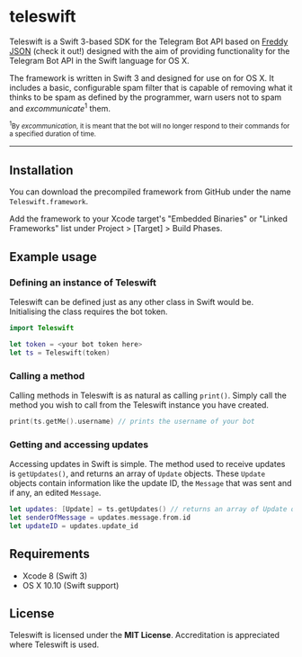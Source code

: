 # teleswift
Teleswift is a Swift 3-based SDK for the Telegram Bot API based on [Freddy JSON](https://github.com/bignerdranch/Freddy) (check it out!) designed with the aim of providing functionality for the Telegram Bot API in the Swift language for OS X.

The framework is written in Swift 3 and designed for use on for OS X. It includes a basic, configurable spam filter that is capable of removing what it thinks to be spam as defined by the programmer, warn users not to spam and *excommunicate*<sup>1</sup> them.

<sub><sup>1</sup>By *excommunication*, it is meant that the bot will no longer respond to their commands for a specified duration of time.</sub>

---

## Installation
You can download the precompiled framework from GitHub under the name `Teleswift.framework`.

Add the framework to your Xcode target's "Embedded Binaries" or "Linked Frameworks" list under Project > [Target] > Build Phases.

## Example usage

### Defining an instance of Teleswift
Teleswift can be defined just as any other class in Swift would be. Initialising the class requires the bot token.
```Swift
import Teleswift

let token = <your bot token here>
let ts = Teleswift(token)
```

### Calling a method
Calling methods in Teleswift is as natural as calling `print()`. Simply call the method you wish to call from the Teleswift instance you have created.
```Swift
print(ts.getMe().username) // prints the username of your bot
```

### Getting and accessing updates
Accessing updates in Swift is simple. The method used to receive updates is `getUpdates()`, and returns an array of `Update` objects. These `Update` objects contain information like the update ID, the `Message` that was sent and if any, an edited `Message`.
```Swift
let updates: [Update] = ts.getUpdates() // returns an array of Update objects in native Teleswift types.
let senderOfMessage = updates.message.from.id
let updateID = updates.update_id
```

## Requirements
- Xcode 8 (Swift 3)
- OS X 10.10 (Swift support)

## License
Teleswift is licensed under the **MIT License**. Accreditation is appreciated where Teleswift is used.
